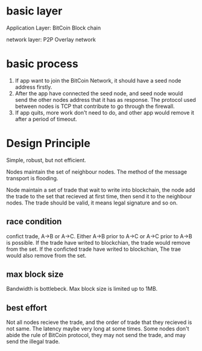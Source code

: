 # basic layer

Application Layer:  BitCoin Block chain

network layer: P2P Overlay network

# basic process

1. If app want to join the BitCoin Network, it should have a seed node address firstly.
2. After the app have connected the seed node, and seed node would send the other nodes address that it has as response. The protocol used between nodes is TCP that contribute to go through the firewall. 
3. If app quits, more work don't need to do, and other app would remove it after a period of timeout.

# Design Principle

Simple, robust, but not efficient. 

Nodes maintain the set of neighbour nodes. The method of the message transport is flooding.

Node maintain a set of trade that wait to write into blockchain, the node add the trade to the set that recieved at first time, then send it to the neighbour nodes. The trade should be valid, it means legal signature and so on.

## race condition

confict trade, A->B or A->C. Either A->B prior to A->C or A->C prior to A->B is possible. If the trade have writed to blockchian, the trade would remove from the set. If the conficted trade have writed to blockchian, The trae would also remove from the set.

## max block size

Bandwidth is bottlebeck. Max block size is limited up to 1MB. 

## best effort

Not all nodes recieve the trade, and the order of trade that they recieved is not same. The latency maybe very long at some times. Some nodes don't abide the rule of BitCoin protocol, they may not send the trade, and may send the illegal trade.
